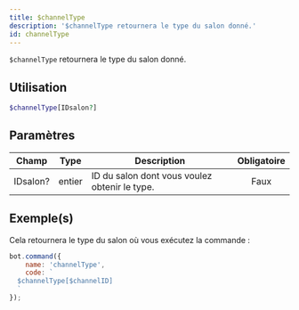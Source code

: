 ```yaml
---
title: $channelType
description: '$channelType retournera le type du salon donné.'
id: channelType
---
```


`$channelType` retournera le type du salon donné.

## Utilisation

```php
$channelType[IDsalon?]
```

## Paramètres

| Champ    | Type   | Description                                   | Obligatoire |
| -------- | ------ | --------------------------------------------- |:-----------:|
| IDsalon? | entier | ID du salon dont vous voulez obtenir le type. |    Faux     |

## Exemple(s)

Cela retournera le type du salon où vous exécutez la commande :

```javascript
bot.command({
    name: 'channelType',
    code: `
  $channelType[$channelID]
  `
});
```